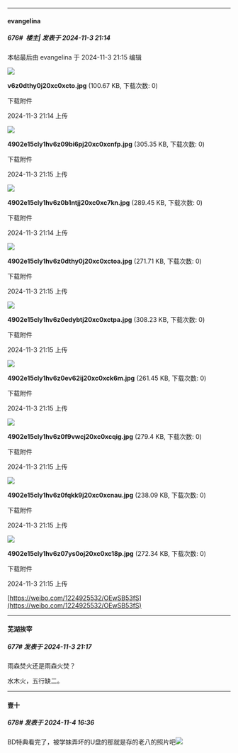 ﻿
*****

####  evangelina  
##### 676#         楼主| 发表于 2024-11-3 21:14

 本帖最后由 evangelina 于 2024-11-3 21:15 编辑 

<img src="https://img.saraba1st.com/forum/202411/03/211449eco476uufdourf2p.jpg" referrerpolicy="no-referrer">

<strong>v6z0dthy0j20xc0xcto.jpg</strong> (100.67 KB, 下载次数: 0)

下载附件

2024-11-3 21:14 上传

<img src="https://img.saraba1st.com/forum/202411/03/211511jandbwa3pabbdknk.jpg" referrerpolicy="no-referrer">

<strong>4902e15cly1hv6z09bi6pj20xc0xcnfp.jpg</strong> (305.35 KB, 下载次数: 0)

下载附件

2024-11-3 21:15 上传

<img src="https://img.saraba1st.com/forum/202411/03/211455mbzhz2h6vphpj8ru.jpg" referrerpolicy="no-referrer">

<strong>4902e15cly1hv6z0b1ntjj20xc0xc7kn.jpg</strong> (289.45 KB, 下载次数: 0)

下载附件

2024-11-3 21:14 上传

<img src="https://img.saraba1st.com/forum/202411/03/211500ee6fafn8henwnbab.jpg" referrerpolicy="no-referrer">

<strong>4902e15cly1hv6z0dthy0j20xc0xctoa.jpg</strong> (271.71 KB, 下载次数: 0)

下载附件

2024-11-3 21:15 上传

<img src="https://img.saraba1st.com/forum/202411/03/211502y52itww858wiskbr.jpg" referrerpolicy="no-referrer">

<strong>4902e15cly1hv6z0edybtj20xc0xctpa.jpg</strong> (308.23 KB, 下载次数: 0)

下载附件

2024-11-3 21:15 上传

<img src="https://img.saraba1st.com/forum/202411/03/211504dxcw77h4wugmg9w3.jpg" referrerpolicy="no-referrer">

<strong>4902e15cly1hv6z0ev62ij20xc0xck6m.jpg</strong> (261.45 KB, 下载次数: 0)

下载附件

2024-11-3 21:15 上传

<img src="https://img.saraba1st.com/forum/202411/03/211505lp3ioy3ommoymyyd.jpg" referrerpolicy="no-referrer">

<strong>4902e15cly1hv6z0f9vwcj20xc0xcqig.jpg</strong> (279.4 KB, 下载次数: 0)

下载附件

2024-11-3 21:15 上传

<img src="https://img.saraba1st.com/forum/202411/03/211507zmz6flr2g4282222.jpg" referrerpolicy="no-referrer">

<strong>4902e15cly1hv6z0fqkk9j20xc0xcnau.jpg</strong> (238.09 KB, 下载次数: 0)

下载附件

2024-11-3 21:15 上传

<img src="https://img.saraba1st.com/forum/202411/03/211509umabii8ezdbek8zb.jpg" referrerpolicy="no-referrer">

<strong>4902e15cly1hv6z07ys0oj20xc0xc18p.jpg</strong> (272.34 KB, 下载次数: 0)

下载附件

2024-11-3 21:15 上传

[https://weibo.com/1224925532/OEwSB53fS](https://weibo.com/1224925532/OEwSB53fS)


*****

####  芜湖挨宰  
##### 677#       发表于 2024-11-3 21:17

雨森焚火还是雨森火焚？

水木火，五行缺二。


*****

####  壹十  
##### 678#       发表于 2024-11-4 16:36

BD特典看完了，被学妹弄坏的U盘的那就是存的老八的照片吧<img src="https://static.saraba1st.com/image/smiley/face2017/053.png" referrerpolicy="no-referrer">


